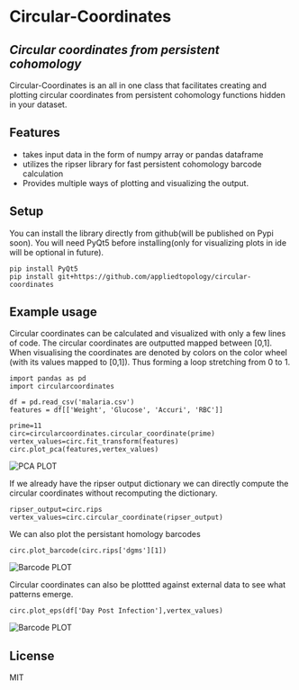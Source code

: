 # Circular-Coordinates
## _Circular coordinates from persistent cohomology_





Circular-Coordinates is an all in one class that facilitates creating and plotting circular coordinates from persistent cohomology functions hidden in your dataset.  

## Features

- takes input data in the form of numpy array or pandas dataframe
- utilizes the ripser library for fast persistent cohomology barcode calculation 
- Provides multiple ways of plotting and visualizing the output.

## Setup
You can install the library directly from github(will be published on Pypi soon). You will need PyQt5 before installing(only for visualizing plots in ide will be optional in future).

```
pip install PyQt5
pip install git+https://github.com/appliedtopology/circular-coordinates
```

## Example usage
Circular coordinates can be calculated and visualized with only a few lines of code. The circular coordinates are outputted mapped between [0,1]. When visualising the coordinates are denoted by colors on the color wheel (with its values mapped to [0,1]). Thus forming a loop stretching from 0 to 1.
```
import pandas as pd
import circularcoordinates

df = pd.read_csv('malaria.csv')
features = df[['Weight', 'Glucose', 'Accuri', 'RBC']]

prime=11
circ=circularcoordinates.circular_coordinate(prime)
vertex_values=circ.fit_transform(features)
circ.plot_pca(features,vertex_values)
```
![PCA PLOT](https://drive.google.com/uc?export=download&id=16BpwdQOkTnehwbRLc1SYpDiJ2Mmm_PaO)

If we already have the ripser output dictionary we can directly compute the circular coordinates without recomputing the dictionary.
```
ripser_output=circ.rips
vertex_values=circ.circular_coordinate(ripser_output)
```
We can also plot the persistant homology barcodes
```
circ.plot_barcode(circ.rips['dgms'][1])
```
![Barcode PLOT](https://drive.google.com/uc?export=download&id=1ARj-ta2Zk-pVN62l6_OjfzyMUouwTkDA)

Circular coordinates can also be plottted against external data to see what patterns emerge.
```
circ.plot_eps(df['Day Post Infection'],vertex_values)
```
![Barcode PLOT](https://drive.google.com/uc?export=download&id=1bzL3k6QmCYeSKyNetpHewsT8zbAqURpv)

## License

MIT
